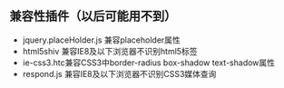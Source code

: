 ## 兼容性插件（以后可能用不到）
* jquery.placeHolder.js 兼容placeholder属性
* html5shiv 兼容IE8及以下浏览器不识别html5标签
* ie-css3.htc兼容CSS3中border-radius box-shadow text-shadow属性
* respond.js 兼容IE8及以下浏览器不识别CSS3媒体查询